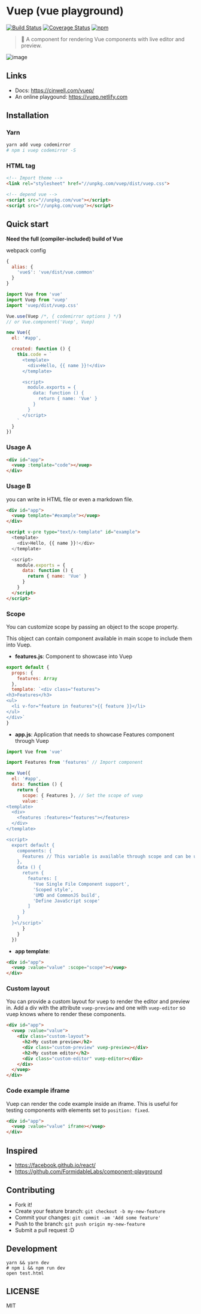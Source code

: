 # Vuep (vue playground)

[![Build Status](https://travis-ci.org/QingWei-Li/vuep.svg?branch=master)](https://travis-ci.org/QingWei-Li/vuep)
[![Coverage Status](https://coveralls.io/repos/github/QingWei-Li/vuep/badge.svg?branch=master)](https://coveralls.io/github/QingWei-Li/vuep?branch=master)
[![npm](https://img.shields.io/npm/v/vuep.svg)](https://www.npmjs.com/package/vuep)


> 🎡 A component for rendering Vue components with live editor and preview.



![image](https://cloud.githubusercontent.com/assets/7565692/21482443/093e4970-cbaf-11e6-89f0-eae73fc49741.png)

## Links

- Docs: https://cinwell.com/vuep/
- An online playgound: https://vuep.netlify.com



## Installation

### Yarn
```bash
yarn add vuep codemirror
# npm i vuep codemirror -S
```

### HTML tag

```html
<!-- Import theme -->
<link rel="stylesheet" href="//unpkg.com/vuep/dist/vuep.css">

<!-- depend vue -->
<script src="//unpkg.com/vue"></script>
<script src="//unpkg.com/vuep"></script>
```

## Quick start

**Need the full (compiler-included) build of Vue**

webpack config
```javascript
{
  alias: {
    'vue$': 'vue/dist/vue.common'
  }
}
```

```javascript
import Vue from 'vue'
import Vuep from 'vuep'
import 'vuep/dist/vuep.css'

Vue.use(Vuep /*, { codemirror options } */)
// or Vue.component('Vuep', Vuep)

new Vue({
  el: '#app',

  created: function () {
    this.code = `
      <template>
        <div>Hello, {{ name }}!</div>
      </template>

      <script>
        module.exports = {
          data: function () {
            return { name: 'Vue' }
          }
        }
      </script>
    `
  }
})
```


### Usage A
```html
<div id="app">
  <vuep :template="code"></vuep>
</div>
```


### Usage B
you can write in HTML file or even a markdown file.

```html
<div id="app">
  <vuep template="#example"></vuep>
</div>

<script v-pre type="text/x-template" id="example">
  <template>
    <div>Hello, {{ name }}!</div>
  </template>

  <script>
    module.exports = {
      data: function () {
        return { name: 'Vue' }
      }
    }
  </script>
</script>
```

### Scope

You can customize scope by passing an object to the scope property. 

This object can contain component available in main scope to include them into Vuep.

- **features.js**: Component to showcase into Vuep
```javascript
export default {
  props: {
    features: Array
  },
  template: `<div class="features">
<h3>Features</h3>
<ul>
  <li v-for="feature in features">{{ feature }}</li>
</ul>
</div>`
}
```

- **app.js**: Application that needs to showcase Features component through Vuep
```javascript
import Vue from 'vue'

import Features from 'features' // Import component

new Vue({
  el: '#app',
  data: function () {
    return {
      scope: { Features }, // Set the scope of vuep
      value: `
<template>
  <div>
    <features :features="features"></features>
  </div>
</template>

<script>
  export default {
    components: {
      Features // This variable is available through scope and can be used to register component
    },
    data () {
      return {
        features: [
          'Vue Single File Component support',
          'Scoped style',
          'UMD and CommonJS build',
          'Define JavaScript scope'
        ]
      }
    }
  }<\/script>`
      }
    }
  })
```

- **app template**: 
```html
<div id="app">
  <vuep :value="value" :scope="scope"></vuep>
</div>
```

### Custom layout

You can provide a custom layout for vuep to render the editor and preview in.
Add a div with the attribute `vuep-preview` and one with `vuep-editor` so vuep knows where to render these components.

```html
<div id="app">
  <vuep :value="value">
    <div class="custom-layout">
      <h2>My custom preview</h2>
      <div class="custom-preview" vuep-preview></div>
      <h2>My custom editor</h2>
      <div class="custom-editor" vuep-editor></div>
    </div>
  </vuep>
</div>
```

### Code example iframe

Vuep can render the code example inside an iframe. This is useful for testing components with elements set to `position: fixed`.

```html
<div id="app">
  <vuep :value="value" iframe></vuep>
</div>
```

## Inspired

- https://facebook.github.io/react/
- https://github.com/FormidableLabs/component-playground

## Contributing

- Fork it!
- Create your feature branch: `git checkout -b my-new-feature`
- Commit your changes: `git commit -am 'Add some feature'`
- Push to the branch: `git push origin my-new-feature`
- Submit a pull request :D


## Development

```shell
yarn && yarn dev
# npm i && npm run dev
open test.html
```

## LICENSE
MIT
